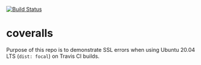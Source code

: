 [![Build Status](https://travis-ci.com/LocoDelAssembly/coveralls.svg?branch=master)](https://travis-ci.com/LocoDelAssembly/coveralls)

# coveralls
Purpose of this repo is to demonstrate SSL errors when using Ubuntu 20.04 LTS (`dist: focal`) on Travis CI builds.
